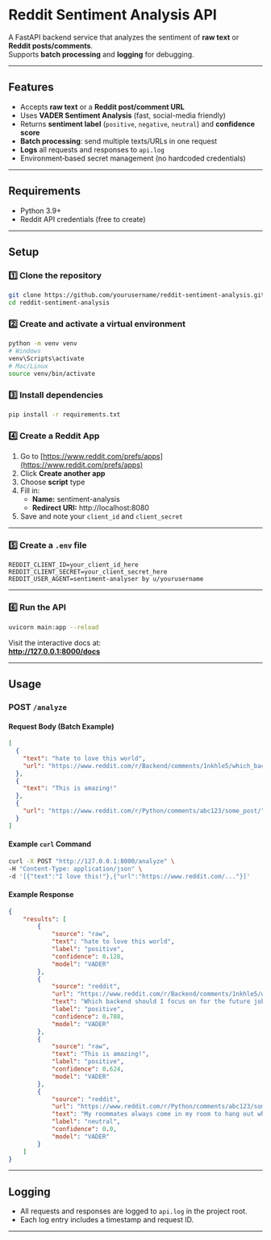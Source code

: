 
# Reddit Sentiment Analysis API

A FastAPI backend service that analyzes the sentiment of **raw text** or **Reddit posts/comments**.  
Supports **batch processing** and **logging** for debugging.

---

## Features
- Accepts **raw text** or a **Reddit post/comment URL**
- Uses **VADER Sentiment Analysis** (fast, social-media friendly)
- Returns **sentiment label** (`positive`, `negative`, `neutral`) and **confidence score**
- **Batch processing**: send multiple texts/URLs in one request
- **Logs** all requests and responses to `api.log`
- Environment‑based secret management (no hardcoded credentials)

---

## Requirements
- Python 3.9+
- Reddit API credentials (free to create)

---

## Setup

### 1️⃣ Clone the repository
```bash
git clone https://github.com/yourusername/reddit-sentiment-analysis.git
cd reddit-sentiment-analysis
```

### 2️⃣ Create and activate a virtual environment
```bash
python -m venv venv
# Windows
venv\Scripts\activate
# Mac/Linux
source venv/bin/activate
```

### 3️⃣ Install dependencies
```bash
pip install -r requirements.txt
```

### 4️⃣ Create a Reddit App
1. Go to [https://www.reddit.com/prefs/apps](https://www.reddit.com/prefs/apps)
2. Click **Create another app**
3. Choose **script** type
4. Fill in:
   - **Name:** sentiment-analysis
   - **Redirect URI:** http://localhost:8080
5. Save and note your `client_id` and `client_secret`

---

### 5️⃣ Create a `.env` file
```env
REDDIT_CLIENT_ID=your_client_id_here
REDDIT_CLIENT_SECRET=your_client_secret_here
REDDIT_USER_AGENT=sentiment-analyser by u/yourusername
```

---

### 6️⃣ Run the API
```bash
uvicorn main:app --reload
```
Visit the interactive docs at:  
**http://127.0.0.1:8000/docs**

---

## Usage

### **POST** `/analyze`

#### Request Body (Batch Example)
```json
[
  {
    "text": "hate to love this world",
    "url": "https://www.reddit.com/r/Backend/comments/1nkhle5/which_backend_should_i_focus_on_for_the_future/"
  },
  {
    "text": "This is amazing!"
  },
  {
    "url": "https://www.reddit.com/r/Python/comments/abc123/some_post/"
  }
]
```

#### Example `curl` Command
```bash
curl -X POST "http://127.0.0.1:8000/analyze" \
-H "Content-Type: application/json" \
-d '[{"text":"I love this!"},{"url":"https://www.reddit.com/..."}]'
```

#### Example Response
```json
{
    "results": [
        {
            "source": "raw",
            "text": "hate to love this world",
            "label": "positive",
            "confidence": 0.128,
            "model": "VADER"
        },
        {
            "source": "reddit",
            "url": "https://www.reddit.com/r/Backend/comments/1nkhle5/which_backend_should_i_focus_on_for_the_future/",
            "text": "Which backend should I focus on for the future job market?\nHey everyone,  \nI’m a CS grad trying to specialize in backend development. There are so many options—Java Spring Boot, Node.js/Express, Django/FastAPI, Go, etc.—and I want to focus on something that’s in demand globally (especially in Europe and remote jobs).\n\nIf you’re working in the industry, could you share your experience on which backend frameworks/tech stacks companies are actually hiring for right now and what has good long-term career potential?\n\nWould appreciate recommendations from people actually in the field 🙏",
            "label": "positive",
            "confidence": 0.788,
            "model": "VADER"
        },
        {
            "source": "raw",
            "text": "This is amazing!",
            "label": "positive",
            "confidence": 0.624,
            "model": "VADER"
        },
        {
            "source": "reddit",
            "url": "https://www.reddit.com/r/Python/comments/abc123/some_post/",
            "text": "My roommates always come in my room to hang out while I’m trying to write so I post this on my door now\n[removed]",
            "label": "neutral",
            "confidence": 0.0,
            "model": "VADER"
        }
    ]
}
```

---

## Logging
- All requests and responses are logged to `api.log` in the project root.
- Each log entry includes a timestamp and request ID.

---